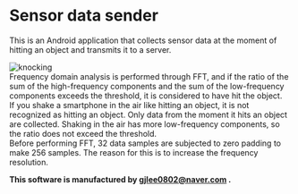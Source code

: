 # Sensor data sender
This is an Android application that collects sensor data at the moment of hitting an object and transmits it to a server.  

![knocking](https://github.com/gjlee0802/sensor-data-sender/assets/49184890/1a635dd9-21e6-45a0-b1df-414d8347fd0c)  
Frequency domain analysis is performed through FFT, and if the ratio of the sum of the high-frequency components and the sum of the low-frequency components exceeds the threshold, it is considered to have hit the object.  
If you shake a smartphone in the air like hitting an object, it is not recognized as hitting an object. Only data from the moment it hits an object are collected. Shaking in the air has more low-frequency components, so the ratio does not exceed the threshold.  
Before performing FFT, 32 data samples are subjected to zero padding to make 256 samples. The reason for this is to increase the frequency resolution.  

**This software is manufactured by gjlee0802@naver.com .**  
